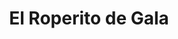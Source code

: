 ---
title: "El Roperito de Gala"
url: /jocotitlan-estado-de-mexico-mexico/el-roperito-de-gala/
shop: ropa
---